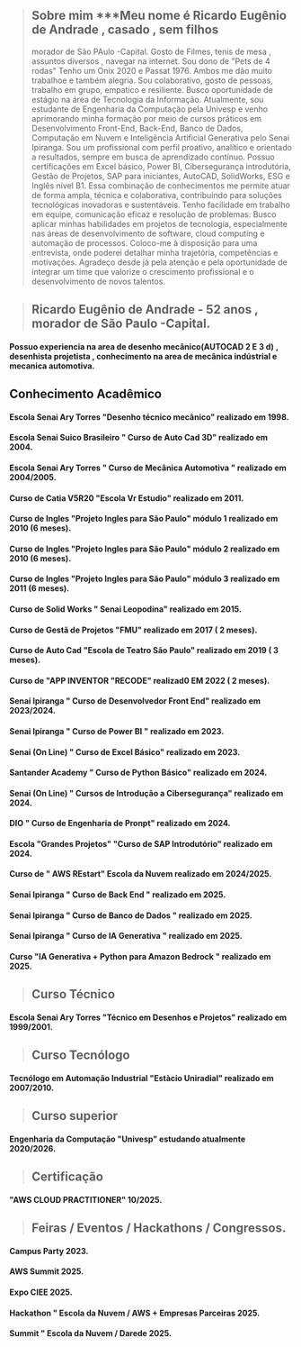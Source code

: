 >## Sobre mim ***Meu nome é Ricardo Eugênio de Andrade , casado , sem filhos 
>morador de São PAulo -Capital.
>Gosto de Filmes, tenis de mesa , assuntos diversos , navegar na internet.
>Sou dono de "Pets de 4 rodas" Tenho um Onix 2020 e Passat 1976. Ambos me dão muito trabalhoe e também alegria.
>Sou colaborativo, gosto de pessoas, trabalho em grupo, empatico e resiliente.
Busco oportunidade de estágio na área de Tecnologia da Informação. Atualmente, sou 
estudante de Engenharia da Computação pela Univesp e venho aprimorando minha 
formação por meio de cursos práticos em Desenvolvimento Front-End, Back-End, 
Banco de Dados, Computação em Nuvem e Inteligência Artificial Generativa pelo 
Senai Ipiranga. 
Sou um profissional com perfil proativo, analítico e orientado a resultados, sempre 
em busca de aprendizado contínuo. Possuo certificações em Excel básico, Power BI, 
Cibersegurança introdutória, Gestão de Projetos, SAP para iniciantes, AutoCAD, 
SolidWorks, ESG e Inglês nível B1. Essa combinação de conhecimentos me permite 
atuar de forma ampla, técnica e colaborativa, contribuindo para soluções tecnológicas 
inovadoras e sustentáveis. 
Tenho facilidade em trabalho em equipe, comunicação eficaz e resolução de 
problemas. Busco aplicar minhas habilidades em projetos de tecnologia, 
especialmente nas áreas de desenvolvimento de software, cloud computing e 
automação de processos. 
Coloco-me à disposição para uma entrevista, onde poderei detalhar minha trajetória, 
competências e motivações. Agradeço desde já pela atenção e pela oportunidade de 
integrar um time que valorize o crescimento profissional e o desenvolvimento de 
novos talentos.

>## Ricardo Eugênio de Andrade - 52 anos , morador de São Paulo -Capital.
#### Possuo experiencia na area de desenho mecânico(AUTOCAD 2 E 3 d) , desenhista projetista , conhecimento na area de mecânica indústrial e mecanica automotiva.
## Conhecimento Acadêmico
#### Escola Senai Ary Torres "Desenho técnico mecânico"  realizado em 1998.
#### Escola Senai Suico Brasileiro " Curso de Auto Cad 3D" realizado em 2004.
#### Escola Senai Ary Torres " Curso de Mecânica Automotiva " realizado em 2004/2005.
#### Curso de Catia V5R20 "Escola Vr Estudio" realizado em 2011.
#### Curso de Ingles "Projeto Ingles para São Paulo" módulo 1 realizado em 2010 (6 meses).
#### Curso de Ingles "Projeto Ingles para São Paulo" módulo 2 realizado em 2010 (6 meses).
#### Curso de Ingles "Projeto Ingles para São Paulo" módulo 3 realizado em 2011 (6 meses).
#### Curso de Solid Works " Senai Leopodina" realizado em 2015.
#### Curso de Gestã de Projetos "FMU" realizado em 2017 ( 2 meses).
#### Curso de Auto Cad "Escola de Teatro São Paulo" realizado em 2019 ( 3 meses).
#### Curso de "APP INVENTOR "RECODE" realizad0 EM 2022 ( 2 meses).
#### Senai Ipiranga " Curso de Desenvolvedor Front End" realizado em   2023/2024.
#### Senai Ipiranga " Curso de Power BI " realizado em 2023.
#### Senai (On Line) " Curso de Excel Básico" realizado em 2023.
#### Santander Academy " Curso de Python Básico"  realizado em 2024.
#### Senai (On Line) " Cursos de Introdução a Cibersegurança" realizado em 2024.
#### DIO " Curso de Engenharia de Pronpt" realizado em 2024.
#### Escola "Grandes Projetos"  "Curso de SAP Introdutório" realizado em 2024.
#### Curso de " AWS REstart" Escola da Nuvem realizado em 2024/2025.
#### Senai Ipiranga  " Curso de Back End " realizado em 2025.
#### Senai Ipiranga  " Curso de Banco de Dados " realizado em 2025.
#### Senai Ipiranga  " Curso de IA Generativa "  realizado em 2025.
#### Curso "IA Generativa + Python para Amazon Bedrock " realizado em 2025.
>## Curso Técnico
#### Escola Senai Ary Torres "Técnico em Desenhos e Projetos" realizado em 1999/2001.
>## Curso Tecnólogo
#### Tecnólogo em Automação Industrial "Estàcio Uniradial" realizado em 2007/2010.
>## Curso superior
#### Engenharia da Computação "Univesp" estudando atualmente 2020/2026.
>## Certificação
#### "AWS CLOUD PRACTITIONER" 10/2025.
>## Feiras / Eventos / Hackathons / Congressos.
#### Campus Party 2023.
#### AWS Summit 2025.
#### Expo CIEE 2025.
#### Hackathon " Escola da Nuvem / AWS + Empresas Parceiras 2025.
#### Summit " Escola da Nuvem / Darede 2025.


